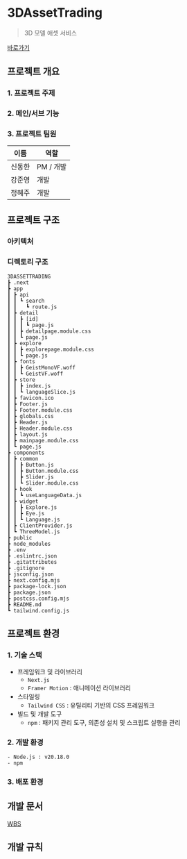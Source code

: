 # 3DAssetTrading

> 3D 모델 애셋 서비스

[바로가기](https://asset.monsteratech.com)

## 프로젝트 개요

### 1. 프로젝트 주제

### 2. 메인/서브 기능

### 3. 프로젝트 팀원

| 이름   | 역할      |
| ------ | --------- |
| 신동한 | PM / 개발 |
| 강준영 | 개발      |
| 정혜주 | 개발      |

## 프로젝트 구조

### 아키텍처

### 디렉토리 구조

```
3DASSETTRADING
┣ .next
┣ app
┃ ┣ api
┃ ┃ ┗ search
┃ ┃   ┗ route.js
┃ ┣ detail
┃ ┃ ┣ [id]
┃ ┃ ┃ ┗ page.js
┃ ┃ ┣ detailpage.module.css
┃ ┃ ┗ page.js
┃ ┣ explore
┃ ┃ ┣ explorepage.module.css
┃ ┃ ┗ page.js
┃ ┣ fonts
┃ ┃ ┣ GeistMonoVF.woff
┃ ┃ ┗ GeistVF.woff
┃ ┣ store
┃ ┃ ┣ index.js
┃ ┃ ┗ languageSlice.js
┃ ┣ favicon.ico
┃ ┣ Footer.js
┃ ┣ Footer.module.css
┃ ┣ globals.css
┃ ┣ Header.js
┃ ┣ Header.module.css
┃ ┣ layout.js
┃ ┣ mainpage.module.css
┃ ┗ page.js
┣ components
┃ ┣ common
┃ ┃ ┣ Button.js
┃ ┃ ┣ Button.module.css
┃ ┃ ┣ Slider.js
┃ ┃ ┗ Slider.module.css
┃ ┣ hook
┃ ┃ ┗ useLanguageData.js
┃ ┣ widget
┃ ┃ ┣ Explore.js
┃ ┃ ┣ Eye.js
┃ ┃ ┗ Language.js
┃ ┣ ClientProvider.js
┃ ┗ ThreeModel.js
┣ public
┣ node_modules
┣ .env
┣ .eslintrc.json
┣ .gitattributes
┣ .gitignore
┣ jsconfig.json
┣ next.config.mjs
┣ package-lock.json
┣ package.json
┣ postcss.config.mjs
┣ README.md
┗ tailwind.config.js
```

## 프로젝트 환경

### 1. 기술 스택

- 프레임워크 및 라이브러리
  - `Next.js`
  - `Framer Motion` : 애니메이션 라이브러리
- 스타일링
  - `Tailwind CSS` : 유틸리티 기반의 CSS 프레임워크
- 빌드 및 개발 도구
  - `npm` : 패키지 관리 도구, 의존성 설치 및 스크립트 실행을 관리

### 2. 개발 환경

```
- Node.js : v20.18.0
- npm
```

### 3. 배포 환경

## 개발 문서

[WBS](https://docs.google.com/spreadsheets/d/1VKXxkeZoJzUnt8dinMVFNMZtRECBctodlVXIybQFLIg/edit?gid=1119871053#gid=1119871053)

## 개발 규칙
